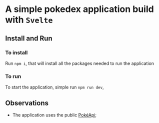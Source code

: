 
# A simple pokedex application build with `Svelte`

## Install and Run

### To install

Run `npm i`, that will install all the packages needed to run the application

### To run

To start the application, simple run `npm run dev`,

## Observations

- The application uses the public [PokéApi](pokeapi.co);